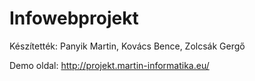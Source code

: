 # Infowebprojekt
 
Készítették: Panyik Martin, Kovács Bence, Zolcsák Gergő

Demo oldal: http://projekt.martin-informatika.eu/